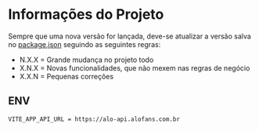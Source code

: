 # Informações do Projeto

Sempre que uma nova versão for lançada, deve-se atualizar a versão salva no [package.json](./package.json) seguindo as seguintes regras:

- N.X.X = Grande mudança no projeto todo
- X.N.X = Novas funcionalidades, que não mexem nas regras de negócio
- X.X.N = Pequenas correções

## ENV

```bash
VITE_APP_API_URL = https://alo-api.alofans.com.br
```
